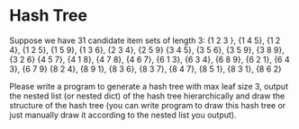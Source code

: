 # Hash Tree

Suppose we have 31 candidate item sets of length 3:
{1 2 3 }, {1 4 5}, {1 2 4}, {1 2 5}, {1 5 9}, {1 3 6},
{2 3 4}, {2 5 9}
{3 4 5}, {3 5 6}, {3 5 9}, {3 8 9}, {3 2 6}
{4 5 7}, {4 1 8}, {4 7 8}, {4 6 7},
{6 1 3}, {6 3 4}, {6 8 9}, {6 2 1}, {6 4 3}, {6 7 9}
{8 2 4}, {8 9 1}, {8 3 6}, {8 3 7}, {8 4 7}, {8 5 1}, {8 3 1}, {8 6 2}

Please write a program to generate a hash tree with max leaf size 3, output the 
nested list (or nested dict) of the hash tree hierarchically and draw the structure of 
the hash tree (you can write program to draw this hash tree or just manually draw it 
according to the nested list you output). 
